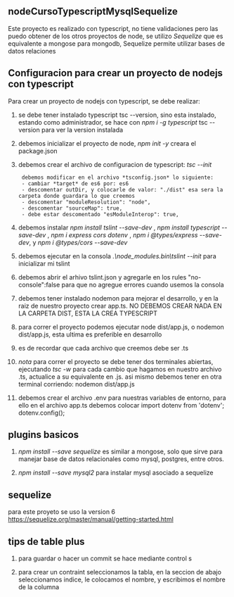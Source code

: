 ## nodeCursoTypescriptMysqlSequelize

Este proyecto es realizado con typescript, no tiene validaciones pero las puedo obtener de los otros proyectos de node, 
se utilizo *Sequelize* que es equivalente a mongose para mongodb, Sequelize permite utilizar bases de datos relaciones


## Configuracion para crear un proyecto de nodejs con typescript

Para crear un proyecto de nodejs con typescript, se debe realizar:

1. se debe tener instalado typescript tsc --version, sino esta instalado, estando como administrador, se hace con *npm i -g typescript* tsc --version para ver la version instalada

2. debemos inicializar el proyecto de node, *npm init -y* creara el package.json

3. debemos crear el archivo de configuracion de typescript: *tsc --init*

        debemos modificar en el archivo *tsconfig.json* lo siguiente:
        - cambiar *target* de es6 por: es6
        - descomentar outDir, y colocarle de valor: "./dist" esa sera la carpeta donde guardara lo que creemos
        - descomentar "moduleResolution": "node",
        - descomentar "sourceMap": true,
        - debe estar descomentado "esModuleInterop": true,

4. debemos instalar *npm install tslint --save-dev* , *npm install typescript --save-dev* , *npm i express cors dotenv* , *npm i  @types/express --save-dev*, y *npm i  @types/cors --save-dev*

5. debemos ejecutar en la consola *.\node_modules\.bin\tslint --init* para inicializar mi tslint

6. debemos abrir el arhivo tslint.json y agregarle en los rules "no-console":false   para que no agregue errores cuando usemos la consola

7. debemos tener instalado nodemon para mejorar el desarrollo, y en la raiz de nuestro proyecto crear app.ts. NO DEBEMOS CREAR NADA EN LA CARPETA DIST, ESTA LA CREA TYPESCRIPT

8. para correr el proyecto podemos ejecutar node dist/app.js, o nodemon dist/app.js, esta ultima es preferible en desarrollo

9. es de recordar que cada archivo que creemos debe ser .ts

10. *nota* para correr el proyecto se debe tener dos terminales abiertas, ejecutando *tsc -w*  para cada cambio que hagamos en nuestro archivo .ts, actualice a su equivalente en .js. asi mismo debemos tener en otra terminal corriendo: nodemon dist/app.js

11. debemos crear el archivo .env para nuestras variables de entorno, para ello en el archivo app.ts debemos colocar import dotenv  from 'dotenv'; dotenv.config();


## plugins basicos

1. *npm install --save sequelize* es similar a mongose, solo que sirve para manejar base de datos relacionales como mysql, postgres, entre otros.

2. *npm install --save mysql2* para instalar mysql asociado a sequelize

## sequelize

para este proyeto se uso la version 6 <https://sequelize.org/master/manual/getting-started.html>


## tips de table plus

1. para guardar o hacer un commit se hace mediante control s

2. para crear un contraint seleccionamos la tabla, en la seccion de abajo seleccionamos indice, le colocamos el nombre, y escribimos el nombre de la columna